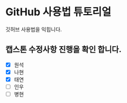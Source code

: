 # GitHub 사용법 튜토리얼

깃허브 사용법을 익힙니다.

## 캡스톤 수정사항 진행을 확인 합니다.
- [x] 원석
- [x] 나현
- [x] 태연
- [ ] 인우
- [ ] 병현
